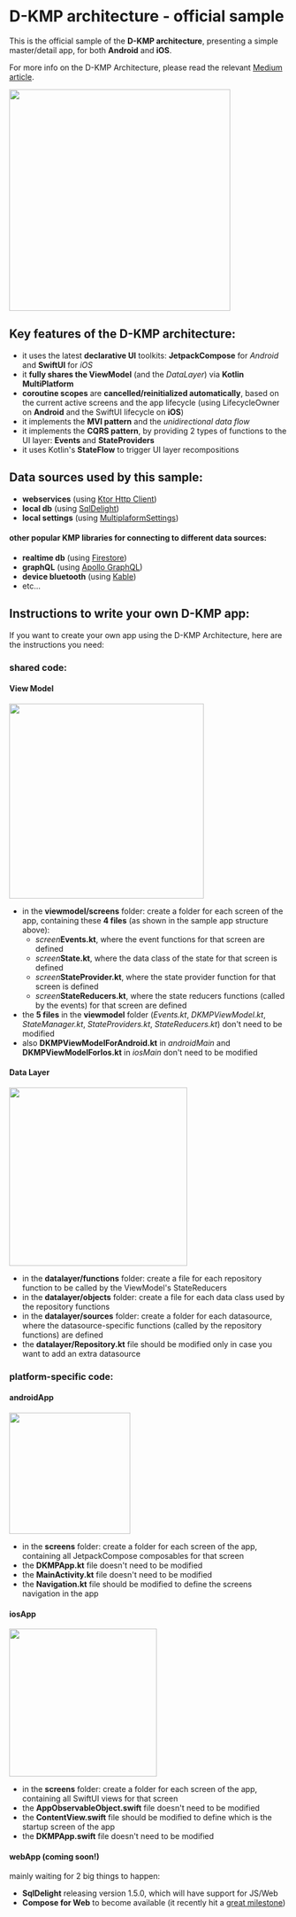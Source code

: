 # D-KMP architecture - official sample

This is the official sample of the **D-KMP architecture**, presenting a simple master/detail app, for both **Android** and **iOS**.

For more info on the D-KMP Architecture, please read the relevant [Medium article](https://danielebaroncelli.medium.com/the-future-of-apps-declarative-uis-with-kotlin-multiplatform-d-kmp-part-1-3-c0e1530a5343).

<img width="400" src="https://user-images.githubusercontent.com/5320104/112217256-b518a500-8c22-11eb-93d5-52298f7b765f.png"></img>

## Key features of the D-KMP architecture:

- it uses the latest **declarative UI** toolkits: **JetpackCompose** for *Android* and **SwiftUI** for *iOS*
- it **fully shares the ViewModel** (and the *DataLayer*) via **Kotlin MultiPlatform**
- **coroutine scopes** are **cancelled/reinitialized automatically**, based on the current active screens and the app lifecycle (using LifecycleOwner on **Android** and the SwiftUI lifecycle on **iOS**)
- it implements the **MVI pattern** and the *unidirectional data flow*
- it implements the **CQRS pattern**, by providing 2 types of functions to the UI layer: **Events** and **StateProviders**
- it uses Kotlin's **StateFlow** to trigger UI layer recompositions

## Data sources used by this sample:
- **webservices** (using [Ktor Http Client](https://ktor.io/docs/client.html))
- **local db** (using [SqlDelight](https://github.com/cashapp/sqldelight))
- **local settings** (using [MultiplaformSettings](https://github.com/russhwolf/multiplatform-settings))

#### other popular KMP libraries for connecting to different data sources:
- **realtime db** (using [Firestore](https://github.com/GitLiveApp/firebase-kotlin-sdk))
- **graphQL** (using [Apollo GraphQL](https://github.com/apollographql/apollo-android))
- **device bluetooth** (using [Kable]( https://github.com/JuulLabs/kable))
- etc...

## Instructions to write your own D-KMP app:
If you want to create your own app using the D-KMP Architecture, here are the instructions you need:
### shared code:
#### View Model
  <img width="352" src="https://user-images.githubusercontent.com/5320104/115110762-51fa0400-9f7d-11eb-9397-069c3dbbbba1.png"></img>
  - in the **viewmodel/screens** folder: create a folder for each screen of the app, containing these **4 files** (as shown in the sample app structure above):
    - _screen_**Events.kt**, where the event functions for that screen are defined
    - _screen_**State.kt**, where the data class of the state for that screen is defined
    - _screen_**StateProvider.kt**, where the state provider function for that screen is defined
    - _screen_**StateReducers.kt**, where the state reducers functions (called by the events) for that screen are defined
  - the **5 files** in the **viewmodel** folder (_Events.kt_, _DKMPViewModel.kt_, _StateManager.kt_, _StateProviders.kt_, _StateReducers.kt_) don't need to be modified
  - also **DKMPViewModelForAndroid.kt** in _androidMain_ and **DKMPViewModelForIos.kt** in _iosMain_ don't need to be modified
#### Data Layer
<img width="322" src="https://user-images.githubusercontent.com/5320104/114903196-d7af6f80-9e16-11eb-823c-8ef9e2039ab6.png"></img>
  - in the **datalayer/functions** folder: create a file for each repository function to be called by the ViewModel's StateReducers
  - in the **datalayer/objects** folder: create a file for each data class used by the repository functions
  - in the **datalayer/sources** folder: create a folder for each datasource, where the datasource-specific functions (called by the repository functions) are defined
  - the **datalayer/Repository.kt** file should be modified only in case you want to add an extra datasource

### platform-specific code:
#### androidApp
  <img width="219" src="https://user-images.githubusercontent.com/5320104/115110782-705fff80-9f7d-11eb-9075-6ecd1a479247.png"></img>
  - in the **screens** folder: create a folder for each screen of the app, containing all JetpackCompose composables for that screen
  - the **DKMPApp.kt** file doesn't need to be modified
  - the **MainActivity.kt** file doesn't need to be modified
  - the **Navigation.kt** file should be modified to define the screens navigation in the app
#### iosApp
<img width="267" src="https://user-images.githubusercontent.com/5320104/115110809-853c9300-9f7d-11eb-892d-edd7cd1aa570.png"></img>
  - in the **screens** folder: create a folder for each screen of the app, containing all SwiftUI views for that screen
  - the **AppObservableObject.swift** file doesn't need to be modified
  - the **ContentView.swift** file should be modified to define which is the startup screen of the app
  - the **DKMPApp.swift** file doesn't need to be modified
#### webApp (coming soon!)
  mainly waiting for 2 big things to happen:
  - **SqlDelight** releasing version 1.5.0, which will have support for JS/Web
  - **Compose for Web** to become available (it recently hit a [great milestone](https://twitter.com/shikasd_/status/1379757917893722114))
